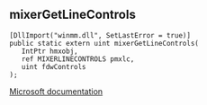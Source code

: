 ## mixerGetLineControls

```
[DllImport("winmm.dll", SetLastError = true)]
public static extern uint mixerGetLineControls(
   IntPtr hmxobj,
   ref MIXERLINECONTROLS pmxlc,
   uint fdwControls
);
```

[Microsoft documentation](link_to_documentation)
